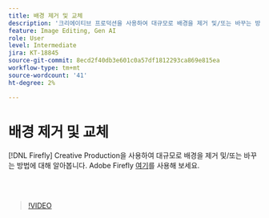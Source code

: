 ```yaml
---
title: 배경 제거 및 교체
description: '크리에이티브 프로덕션을 사용하여 대규모로 배경을 제거 및/또는 바꾸는 방법 알아보기 [!DNL Firefly] '
feature: Image Editing, Gen AI
role: User
level: Intermediate
jira: KT-18845
source-git-commit: 8ecd2f40db3e601c0a57df1812293ca869e815ea
workflow-type: tm+mt
source-wordcount: '41'
ht-degree: 2%

---
```


# 배경 제거 및 교체

[!DNL Firefly] Creative Production을 사용하여 대규모로 배경을 제거 및/또는 바꾸는 방법에 대해 알아봅니다. Adobe Firefly [여기](https://firefly.adobe.com/)를 사용해 보세요.

<br> 

>[!VIDEO](https://video.tv.adobe.com/v/3472926?quality=12&learn=on&hidetitle=true&captions=kor)